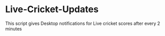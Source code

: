 # Live-Cricket-Updates
This script gives Desktop notifications for Live cricket scores after every 2 minutes









 
